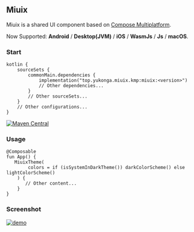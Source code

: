 ## Miuix

Miuix is a shared UI component based on [Compose Multiplatform](https://www.jetbrains.com/compose-multiplatform/).

Now Supported: **Android** / **Desktop(JVM)** / **iOS** / **WasmJs** / **Js** / **macOS**.

### Start

```
kotlin {
    sourceSets {
        commonMain.dependencies {
            implementation("top.yukonga.miuix.kmp:miuix:<version>")
            // Other dependencies...
        }
        // Other sourceSets...
    }
    // Other configurations...
}
```

[![Maven Central](https://img.shields.io/maven-central/v/top.yukonga.miuix.kmp/miuix)](https://search.maven.org/search?q=g:top.yukonga.miuix.kmp)

### Usage

```
@Composable
fun App() {
   MiuixTheme(
        colors = if (isSystemInDarkTheme()) darkColorScheme() else lightColorScheme()
    ) {
       // Other content...
    }
}
```

### Screenshot

[![demo](https://github.com/miuix-kotlin-multiplatform/miuix/blob/main/screenshot/demo.png?raw=true)](#)